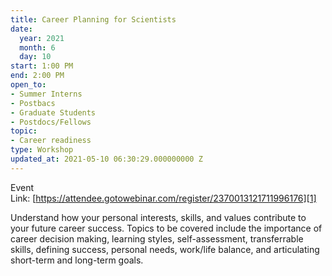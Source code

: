 ```yaml
---
title: Career Planning for Scientists
date:
  year: 2021
  month: 6
  day: 10
start: 1:00 PM
end: 2:00 PM
open_to:
- Summer Interns
- Postbacs
- Graduate Students
- Postdocs/Fellows
topic:
- Career readiness
type: Workshop
updated_at: 2021-05-10 06:30:29.000000000 Z
---
```

Event
Link: [https://attendee.gotowebinar.com/register/2370013121711996176][1]

Understand how your personal interests, skills, and values contribute to
your future career success. Topics to be covered include the importance
of career decision making, learning styles, self-assessment,
transferrable skills, defining success, personal needs, work/life
balance, and articulating short-term and long-term goals.



[1]: https://attendee.gotowebinar.com/register/2370013121711996176
